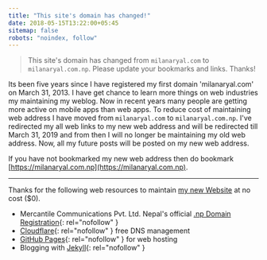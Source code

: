 ```yaml
---
title: "This site's domain has changed!"
date: 2018-05-15T13:22:00+05:45
sitemap: false
robots: "noindex, follow"
---
```


> This site's domain has changed from `milanaryal.com` to `milanaryal.com.np`. Please update your bookmarks and links. Thanks!

Its been five years since I have registered my first domain 'milanaryal.com' on March 31, 2013. I have get chance to learn more things on web industries my maintaining my weblog. Now in recent years many people are getting more active on mobile apps than web apps. To reduce cost of maintaining web address I have moved from `milanaryal.com` to `milanaryal.com.np`. I've redirected my all web links to my new web address and will be redirected till March 31, 2019 and from then I will no longer be maintaining my old web address. Now, all my future posts will be posted on my new web address.

If you have not bookmarked my new web address then do bookmark [https://milanaryal.com.np](https://milanaryal.com.np).

---

Thanks for the following web resources to maintain [my new Website](https://milanaryal.com.np) at no cost ($0).

* Mercantile Communications Pvt. Ltd. Nepal's official [.np Domain Registration](https://register.com.np){: rel="nofollow" }
* [Cloudflare](https://www.cloudflare.com){: rel="nofollow" } free DNS management
* [GitHub Pages](https://pages.github.com){: rel="nofollow" } for web hosting
* Blogging with [Jekyll](https://jekyllrb.com){: rel="nofollow" }
